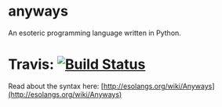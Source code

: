 # anyways
An esoteric programming language written in Python.

# Travis: [![Build Status](https://travis-ci.org/gusg21/anyways.svg?branch=master)](https://travis-ci.org/gusg21/anyways)

Read about the syntax here: [http://esolangs.org/wiki/Anyways](http://esolangs.org/wiki/Anyways)
